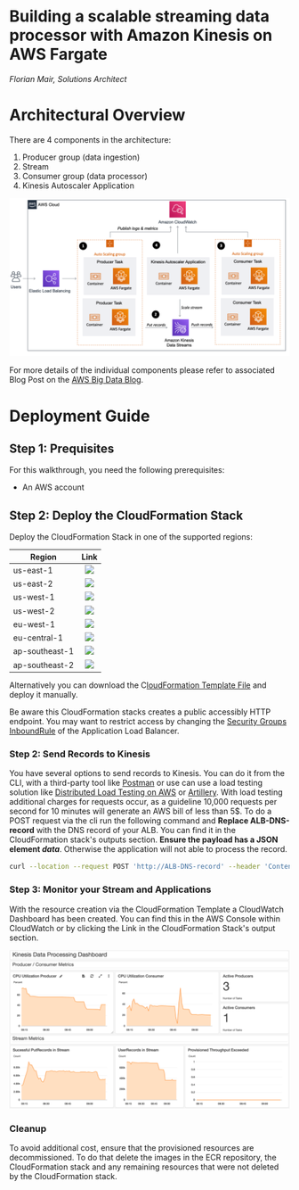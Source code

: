 Building a scalable streaming data processor with Amazon Kinesis on AWS Fargate
=========================================================================

*Florian Mair, Solutions Architect*

# Architectural Overview

There are 4 components in the architecture:

1. Producer group (data ingestion)
2. Stream
3. Consumer group (data processor)
4. Kinesis Autoscaler Application

![](architecture.png)

For more details of the individual components please refer to associated Blog Post on the [AWS Big Data Blog](https://aws.amazon.com/blogs/big-data/).

# Deployment Guide

## Step 1: Prequisites

For this walkthrough, you need the following prerequisites: 
* An AWS account

## Step 2: Deploy the CloudFormation Stack


Deploy the CloudFormation Stack in one of the supported regions:

| Region        | Link           
| ------------- |:-------------:
| us-east-1     | [<img src="https://s3.amazonaws.com/cloudformation-examples/cloudformation-launch-stack.png">](https://console.aws.amazon.com/cloudformation/home?region=us-east-1#/stacks/new?stackName=kinesisDataProcessor-fm9310&templateURL=https://dataprocessor-source.s3-us-west-2.amazonaws.com/deployment.yaml)
| us-east-2     | [<img src="https://s3.amazonaws.com/cloudformation-examples/cloudformation-launch-stack.png">](https://console.aws.amazon.com/cloudformation/home?region=us-east-2#/stacks/new?stackName=kinesisDataProcessor-fm9310&templateURL=https://dataprocessor-source.s3-us-west-2.amazonaws.com/deployment.yaml)      
| us-west-1     | [<img src="https://s3.amazonaws.com/cloudformation-examples/cloudformation-launch-stack.png">](https://console.aws.amazon.com/cloudformation/home?region=us-west-1#/stacks/new?stackName=kinesisDataProcessor-fm9310&templateURL=https://dataprocessor-source.s3-us-west-2.amazonaws.com/deployment.yaml)     
| us-west-2     | [<img src="https://s3.amazonaws.com/cloudformation-examples/cloudformation-launch-stack.png">](https://console.aws.amazon.com/cloudformation/home?region=us-west-2#/stacks/new?stackName=kinesisDataProcessor-fm9310&templateURL=https://dataprocessor-source.s3-us-west-2.amazonaws.com/deployment.yaml)
| eu-west-1      | [<img src="https://s3.amazonaws.com/cloudformation-examples/cloudformation-launch-stack.png">](https://console.aws.amazon.com/cloudformation/home?region=eu-west-1#/stacks/new?stackName=kinesisDataProcessor-fm9310&templateURL=https://dataprocessor-source.s3-us-west-2.amazonaws.com/deployment.yaml)
| eu-central-1  | [<img src="https://s3.amazonaws.com/cloudformation-examples/cloudformation-launch-stack.png">](https://console.aws.amazon.com/cloudformation/home?region=eu-central-1#/stacks/new?stackName=kinesisDataProcessor-fm9310&templateURL=https://dataprocessor-source.s3-us-west-2.amazonaws.com/deployment.yaml)
| ap-southeast-1| [<img src="https://s3.amazonaws.com/cloudformation-examples/cloudformation-launch-stack.png">](https://console.aws.amazon.com/cloudformation/home?region=ap-southeast-1#/stacks/new?stackName=kinesisDataProcessor-fm9310&templateURL=https://dataprocessor-source.s3-us-west-2.amazonaws.com/deployment.yaml)
| ap-southeast-2| [<img src="https://s3.amazonaws.com/cloudformation-examples/cloudformation-launch-stack.png">](https://console.aws.amazon.com/cloudformation/home?region=ap-southeast-2#/stacks/new?stackName=kinesisDataProcessor-fm9310&templateURL=https://dataprocessor-source.s3-us-west-2.amazonaws.com/deployment.yaml)


Alternatively you can download the C[loudFormation Template File](https://dataprocessor-source.s3-us-west-2.amazonaws.com/deployment.yaml) and deploy it manually.

Be aware this CloudFormation stacks creates a public accessibly HTTP endpoint. You may want to restrict access by changing the [Security Groups InboundRule](https://docs.aws.amazon.com/vpc/latest/userguide/VPC_SecurityGroupshtml#AddRemoveRules) of the Application Load Balancer.

### Step 2: Send Records to Kinesis

You have several options to send records to Kinesis. You can do it from the CLI, with a third-party tool like [Postman](https://www.postman.com/) or use can use a load testing solution like [Distributed Load Testing on AWS](https://aws.amazon.com/solutions/distributed-load-testing-on-aws/) or [Artillery](https://artillery.io/). With load testing additional charges for requests occur, as a guideline 10,000 requests per second for 10 minutes will generate an AWS bill of less than 5$. To do a POST request via the cli run the following command and __Replace ALB-DNS-record__ with the DNS record of your ALB. You can find it in the CloudFormation stack's outputs section. __Ensure the payload has a JSON element *data*__. Otherwise the application will not able to process the record.

```bash
curl --location --request POST 'http://ALB-DNS-record' --header 'Content-Type: application/json' --data-raw '{"data":"2000-00-00 00:00:00 INFO HelloExample:1 - This is our load testing record"}
```

### Step 3: Monitor your Stream and Applications

With the resource creation via the CloudFormation Template a CloudWatch
Dashboard has been created. You can find this in the AWS Console within
CloudWatch or by clicking the Link in the CloudFormation Stack's output
section.

![](dashboard.png)


### Cleanup

To avoid additional cost, ensure that the provisioned resources are
decommissioned. To do that delete the images in the ECR repository, the
CloudFormation stack and any remaining resources that were not deleted
by the CloudFormation stack.
